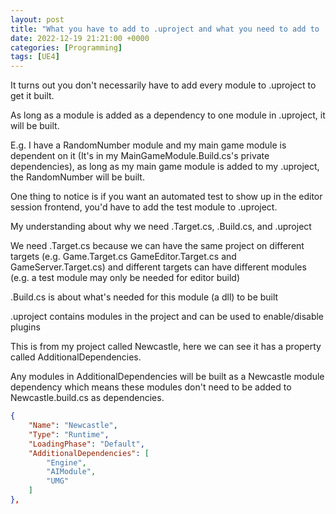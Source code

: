 ```yaml
---
layout: post
title: "What you have to add to .uproject and what you need to add to .Build.cs"
date: 2022-12-19 21:21:00 +0000
categories: [Programming]
tags: [UE4]
---
```


It turns out you don't necessarily have to add every module to .uproject to get it built.

As long as a module is added as a dependency to one module in .uproject, it will be built.

E.g. I have a RandomNumber module and my main game module is dependent on it (It's in my MainGameModule.Build.cs's private dependencies), as long as my main game module is added to my .uproject, the RandomNumber will be built.

One thing to notice is if you want an automated test to show up in the editor session frontend, you'd have to add the test module to .uproject.

My understanding about why we need .Target.cs, .Build.cs, and .uproject

We need .Target.cs because we can have the same project on different targets (e.g. Game.Target.cs GameEditor.Target.cs and GameServer.Target.cs) and different targets can have different modules (e.g. a test module may only be needed for editor build)

.Build.cs is about what's needed for this module (a dll) to be built

.uproject contains modules in the project and can be used to enable/disable plugins

This is from my project called Newcastle, here we can see it has a property called AdditionalDependencies.

Any modules in AdditionalDependencies will be built as a Newcastle module dependency which means these modules don't need to be added to Newcastle.build.cs as dependencies.

```json
{
    "Name": "Newcastle",
    "Type": "Runtime",
    "LoadingPhase": "Default",
    "AdditionalDependencies": [
        "Engine",
        "AIModule",
        "UMG"
    ]
},
```